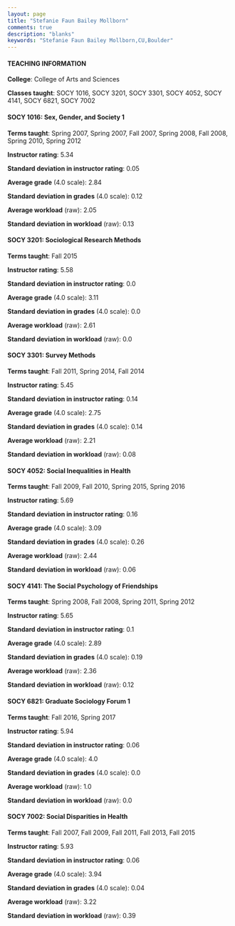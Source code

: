 ```yaml
---
layout: page
title: "Stefanie Faun Bailey Mollborn" 
comments: true
description: "blanks"
keywords: "Stefanie Faun Bailey Mollborn,CU,Boulder"
---
```

<head>
<script src="https://ajax.googleapis.com/ajax/libs/jquery/2.1.3/jquery.min.js"></script>
<script src="https://dl.dropboxusercontent.com/s/pc42nxpaw1ea4o9/highcharts.js?dl=0"></script>
<!-- <script src="../assets/js/highcharts.js"></script> -->
<style type="text/css">@font-face {
	font-family: "Bebas Neue";
	src: url(https://www.filehosting.org/file/details/544349/BebasNeue Regular.otf) format("opentype");
	}
	h1.Bebas { 
		font-family: "Bebas Neue", Verdana, Tahoma;
	}
</style>
</head>
	   
#### TEACHING INFORMATION

**College**: College of Arts and Sciences

**Classes taught**: SOCY 1016, SOCY 3201, SOCY 3301, SOCY 4052, SOCY 4141, SOCY 6821, SOCY 7002

#### SOCY 1016: Sex, Gender, and Society 1

**Terms taught**: Spring 2007, Spring 2007, Fall 2007, Spring 2008, Fall 2008, Spring 2010, Spring 2012

**Instructor rating**: 5.34

**Standard deviation in instructor rating**: 0.05

**Average grade** (4.0 scale): 2.84

**Standard deviation in grades** (4.0 scale): 0.12

**Average workload** (raw): 2.05

**Standard deviation in workload** (raw): 0.13

#### SOCY 3201: Sociological Research Methods

**Terms taught**: Fall 2015

**Instructor rating**: 5.58

**Standard deviation in instructor rating**: 0.0

**Average grade** (4.0 scale): 3.11

**Standard deviation in grades** (4.0 scale): 0.0

**Average workload** (raw): 2.61

**Standard deviation in workload** (raw): 0.0

#### SOCY 3301: Survey Methods

**Terms taught**: Fall 2011, Spring 2014, Fall 2014

**Instructor rating**: 5.45

**Standard deviation in instructor rating**: 0.14

**Average grade** (4.0 scale): 2.75

**Standard deviation in grades** (4.0 scale): 0.14

**Average workload** (raw): 2.21

**Standard deviation in workload** (raw): 0.08

#### SOCY 4052: Social Inequalities in Health

**Terms taught**: Fall 2009, Fall 2010, Spring 2015, Spring 2016

**Instructor rating**: 5.69

**Standard deviation in instructor rating**: 0.16

**Average grade** (4.0 scale): 3.09

**Standard deviation in grades** (4.0 scale): 0.26

**Average workload** (raw): 2.44

**Standard deviation in workload** (raw): 0.06

#### SOCY 4141: The Social Psychology of Friendships

**Terms taught**: Spring 2008, Fall 2008, Spring 2011, Spring 2012

**Instructor rating**: 5.65

**Standard deviation in instructor rating**: 0.1

**Average grade** (4.0 scale): 2.89

**Standard deviation in grades** (4.0 scale): 0.19

**Average workload** (raw): 2.36

**Standard deviation in workload** (raw): 0.12

#### SOCY 6821: Graduate Sociology Forum 1

**Terms taught**: Fall 2016, Spring 2017

**Instructor rating**: 5.94

**Standard deviation in instructor rating**: 0.06

**Average grade** (4.0 scale): 4.0

**Standard deviation in grades** (4.0 scale): 0.0

**Average workload** (raw): 1.0

**Standard deviation in workload** (raw): 0.0

#### SOCY 7002: Social Disparities in Health

**Terms taught**: Fall 2007, Fall 2009, Fall 2011, Fall 2013, Fall 2015

**Instructor rating**: 5.93

**Standard deviation in instructor rating**: 0.06

**Average grade** (4.0 scale): 3.94

**Standard deviation in grades** (4.0 scale): 0.04

**Average workload** (raw): 3.22

**Standard deviation in workload** (raw): 0.39

